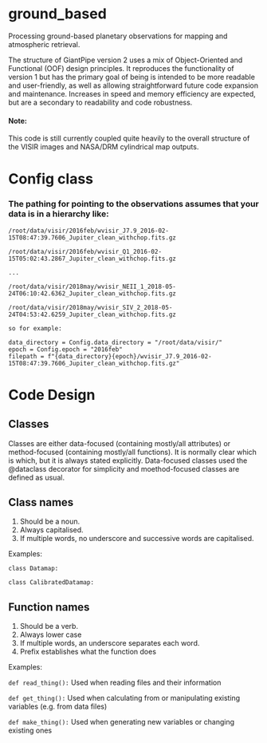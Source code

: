 # ground_based
Processing ground-based planetary observations for mapping and atmospheric retrieval.

The structure of GiantPipe version 2 uses a mix of Object-Oriented and Functional (OOF) design principles. It reproduces the functionality of version 1 but has the primary goal of being is intended to be more readable and user-friendly, as well as allowing straightforward future code expansion and maintenance. Increases in speed and memory efficiency are expected, but are a secondary to readability and code robustness.

#### Note: 

This code is still currently coupled quite heavily to the overall structure of the VISIR images and NASA/DRM cylindrical map outputs.

# Config class

### The pathing for pointing to the observations assumes that your data is in a hierarchy like:
    /root/data/visir/2016feb/wvisir_J7.9_2016-02-15T08:47:39.7606_Jupiter_clean_withchop.fits.gz

    /root/data/visir/2016feb/wvisir_Q1_2016-02-15T05:02:43.2867_Jupiter_clean_withchop.fits.gz

    ...

    /root/data/visir/2018may/wvisir_NEII_1_2018-05-24T06:10:42.6362_Jupiter_clean_withchop.fits.gz

    /root/data/visir/2018may/wvisir_SIV_2_2018-05-24T04:53:42.6259_Jupiter_clean_withchop.fits.gz

    so for example:

    data_directory = Config.data_directory = "/root/data/visir/"
    epoch = Config.epoch = "2016feb"
    filepath = f"{data_directory}{epoch}/wvisir_J7.9_2016-02-15T08:47:39.7606_Jupiter_clean_withchop.fits.gz"


# Code Design

## Classes

Classes are either data-focused (containing mostly/all attributes) or method-focused (containing mostly/all functions). It is normally clear which is which, but it is always stated explicitly. Data-focused classes used the @dataclass decorator for simplicity and moethod-focused classes are defined as usual.

## Class names

1) Should be a noun.
2) Always capitalised.
3) If multiple words, no underscore and successive words are capitalised.

Examples:

```class Datamap:```

```class CalibratedDatamap:```

## Function names

1) Should be a verb.
2) Always lower case
3) If multiple words, an underscore separates each word.
4) Prefix establishes what the function does

Examples:

  ```def read_thing():``` Used when reading files and their information
  
  ```def get_thing():``` Used when calculating from or manipulating existing variables (e.g. from data files)
  
  ```def make_thing():``` Used when generating new variables or changing existing ones
 
